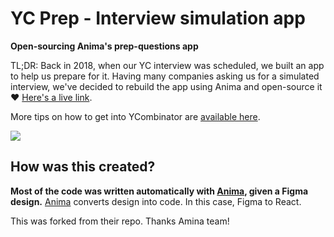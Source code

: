 
# YC Prep - Interview simulation app
**Open-sourcing Anima's prep-questions app**

TL;DR: Back in 2018, when our YC interview was scheduled, we built an app to help us prepare for it. Having many companies asking us for a simulated interview, we've decided to rebuild the app using Anima and open-source it ❤️
[Here's a live link](https://yc-prep.netlify.app).

More tips on how to get into YCombinator are [available here](https://medium.com/@avishic/how-to-nail-your-yc-interview-e3a4d12871f3).

[![](https://animaapp.s3.amazonaws.com/sample-files/yc-prep/yc-prep-cover.png)](https://yc-prep.netlify.app)

## How was this created? 
**Most of the code was written automatically with [Anima](https://www.animaapp.com), given a Figma design.**
[Anima](https://animaapp.com/?utm_source=anima-github&utm_campaign=yc-prep&utm_medium=anima-github) converts design into code. In this case, Figma to React.

This was forked from their repo. Thanks Amina team!
